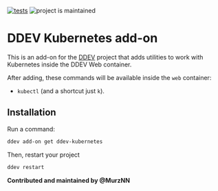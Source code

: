 [![tests](https://github.com/ddev/ddev-ddev-kubernetes/actions/workflows/tests.yml/badge.svg)](https://github.com/MurzNN/ddev-kubernetes/actions/workflows/tests.yml) ![project is maintained](https://img.shields.io/maintenance/yes/2025.svg)

# DDEV Kubernetes add-on <!-- omit in toc -->

This is an add-on for the [DDEV](https://ddev.readthedocs.io) project that adds utilities to work with Kubernetes inside the DDEV Web container.

After adding, these commands will be available inside the `web` container:
- `kubectl` (and a shortcut just `k`).

## Installation

Run a command:

```sh
ddev add-on get ddev-kubernetes
```

Then, restart your project

```sh
ddev restart
```

**Contributed and maintained by @MurzNN**
